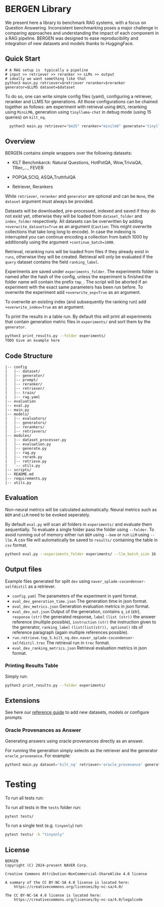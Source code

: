 # BERGEN  Library
We present here a library to benchmark RAG systems, with a focus on Question Answering. Inconsistent benchmarking poses a major challenge in comparing approaches and understanding the impact of each
component in a RAG pipeline.
BERGEN was designed to ease reproducibility and integration of new datasets and models thanks to HuggingFace.



## Quick Start
```
# A RAG setup is  typically a pipeline
# input >> retriever >> reranker >> LLMs >> output
# ideally we want something like that
python3 main.py retriever=$retriever reranker=$reranker generator=$LLMS dataset=$dataset 
```
To do so, one can write simple config files (yaml), configuring a retriever, reranker and LLMS for generations. All those configurations can be chained together as follows: am experiment with retrieval using `BM25`, reranking using `MiniLM6`, generation using `tinyllama-chat` in debug mode (using 15 queries) on `kilt_nq`.

```bash
  python3 main.py retriever="bm25" reranker="minilm6" generator='tinyllama-chat' dataset='kilt_nq' +debug=True
```

## Overview
BERGEN contains simple wrappers over the following datasets:
 - KILT Benchmkarck: Natural Questions, HotPotQA, Wow,TriviaQA, TRec,..., FEVER
 - POPQA,SCIQ, ASQA,TruthfulQA

- Retriever, Rerankers

While `retriever`, `reranker` and `generator` are optional and can be `None`, the `dataset` argument must always be provided. 

Datasets will be downloaded, pre-processed, indexed and saved if they do not exist yet, otherwise they will be loaded from `dataset_folder` and `index_folder` respectively. All datasets can be overwritten by adding `+overwrite_datasets=True` as an argument (`Caution`: This might overwrite collections that take long long to encode). In case the indexing is interrupted you can continue encoding a collection from batch 1000 by additionally using the argument `+continue_batch=1000`.

Retrieval, reranking runs will be loaded from files if they already exist in `runs`, otherwise they will be created.  Retrieval will only be evaluated if the `query` dataset contains the field `ranking_label`.

Experiments are saved under `experiments_folder`. The experiments folder is named after the hash of the config, unless the experiment is finished the folder name will contain the prefix `tmp_`. The script will be aborted if an experiment with the exact same parameters has been run before. To overwrite the experiment add `+overwrite_exp=True` as an argument.

To overwrite an existing index (and subsequently the ranking run) add `+overwrite_index=True` as an argument.

To print the results in a table run. By default this will print all experiments that contain generation metric files in `experiments/` and sort them by the `generator`.

```bash
python3 print_results.py --folder experiments/
TODO Give an example here
```


## Code Structure
```
|-- config
|   |-- dataset/
|   |-- generator/
|   |-- prompt/
|   |-- reranker/
|   |-- retriever/
|   |-- train/
|   |-- rag.yaml
|-- evaluation
|-- eval.py
|-- main.py
|-- models/
|   |-- evaluators/
|   |-- generators/
|   |-- rerankers/
|   |-- retrievers/
|-- modules/
|   |-- dataset_processor.py
|   |-- evaluation.py
|   |-- generate.py
|   |-- rag.py
|   |-- rerank.py
|   |-- retrieve.py
|   `-- utils.py
|-- scripts/
|-- README.md
|-- requirements.py
|-- utils.py

```

## Evaluation
Non-neural metrics will be calculated automatically. Neural metrics such as `BEM` and `LLM` need to be evoked seperately.

By default `eval.py` will scan all folders in `experiments/` and evaluate them sequentially. To evaluate a single folder pass the folder using `--folder`. To avoid running out of memory either run `BEM` using `--bem` or run `LLM` using `--llm`. A csv file will automatically be saved to `results/` containing the table in `csv` format.

```bash
python3 eval.py --experiments_folder experiments/ --llm_batch_size 16 --split 'dev' --llm
```




## Output files
Example files generated for split `dev` using `naver_splade-cocondenser-selfdistil` as a retriever.
- `config.yaml` The parameters of the experiment in yaml format.
- `eval_dev_generation_time.json` The generation time in json format.
- `eval_dev_metrics.json` Generation evaluation metrics in json format.
- `eval_dev_out.json` Output of the generation, contains `q_id` (str), `response` `(str)` the generated response, `label` `(list (str))` the answer reference (multiple possible), `instruction` `(str)` the instruction given to the generator, `ranking_label` `(list(list(str)), optional)` ids of reference paragraph (again multiple references possible).
- `run.retrieve.top_5.kilt_nq.dev.naver_splade-cocondenser-selfdistil.trec` The retrieval run in `trec` format.
- `eval_dev_ranking_metrics.json` Retrieval evaluation metrics in json format.

### Printing Results Table

Simply run:
```bash
python3 print_results.py --folder experiments/
```
## Extensions
See here our [reference guide](documentations/extensions.md) to add new datasets, models or configure prompts


### Oracle Provenances as Answer
Generating answers using oracle provenances directly as an answer. 

For running the generation simply selectn as the retriever and the generator `oracle_provenance`. For example: 

```python
python3 main.py dataset='kilt_nq' retriever='oracle_provenance' generator='oracle_provenance'
```
# Testing

To run all tests run:

To run all tests in the `tests` folder run:

```bash
pytest tests/
```

To run a single test (e.g. `tinyonly`) run: 
```bash 
pytest tests/ -k "tinyonly"
```

## License
```
BERGEN
Copyright (C) 2024-present NAVER Corp.

Creative Commons Attribution-NonCommercial-ShareAlike 4.0 license

A summary of the CC BY-NC-SA 4.0 license is located here:
    https://creativecommons.org/licenses/by-nc-sa/4.0/

The CC BY-NC-SA 4.0 license is located here: 
    https://creativecommons.org/licenses/by-nc-sa/4.0/legalcode
```
